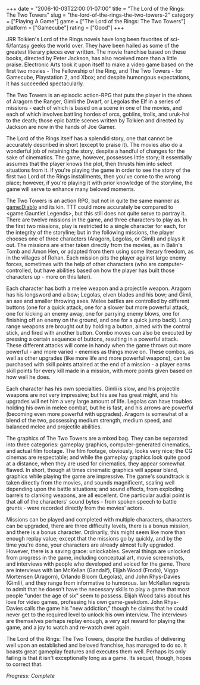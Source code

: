 +++
date = "2006-10-03T22:00:01-07:00"
title = "The Lord of the Rings: The Two Towers"
slug = "the-lord-of-the-rings-the-two-towers-2"
category = ["Playing A Game"]
game = ["The Lord of the Rings: The Two Towers"]
platform = ["Gamecube"]
rating = ["Good"]
+++

JRR Tolkien's Lord of the Rings novels have long been favorites of sci-fi/fantasy geeks the world over. They have been hailed as some of the greatest literary pieces ever written. The movie franchise based on these books, directed by Peter Jackson, has also received more than a little praise. Electronic Arts took it upon itself to make a video game based on the first two movies - The Fellowship of the Ring, and The Two Towers - for Gamecube, Playstation 2, and Xbox; and despite humongous expectations, it has succeeded spectacularly.

The Two Towers is an episodic action-RPG that puts the player in the shoes of Aragorn the Ranger, Gimli the Dwarf, or Legolas the Elf in a series of missions - each of which is based on a scene in one of the movies, and each of which involves battling hordes of orcs, goblins, trolls, and uruk-hai to the death; those epic battle scenes written by Tolkien and directed by Jackson are now in the hands of Joe Gamer.

The Lord of the Rings itself has a splendid story, one that cannot be accurately described in short (except to praise it). The movies also do a wonderful job of retaining the story, despite a handful of changes for the sake of cinematics. The game, however, possesses little story; it essentially assumes that the player knows the plot, then thrusts him into select situations from it. If you're playing the game in order to see the story of the first two Lord of the Rings installments, then you've come to the wrong place; however, if you're playing it with prior knowledge of the storyline, the game will serve to enhance many beloved moments.

The Two Towers is an action RPG, but not in quite the same manner as <game:Diablo> and its kin. TTT could more accurately be compared to <game:Gauntlet Legends>, but this still does not quite serve to portray it. There are twelve missions in the game, and three characters to play as. In the first two missions, play is restricted to a single character for each, for the integrity of the storyline; but in the following missions, the player chooses one of three characters (Aragorn, Legolas, or Gimli) and plays it out. The missions are either taken directly from the movies, as in Balin's Tomb and Amon Hen, or adapted from them using some literary freedom, as in the villages of Rohan. Each mission pits the player against large enemy forces, sometimes with the help of other characters (who are computer-controlled, but have abilities based on how the player has built those characters up - more on this later).

Each character has both a melee weapon and a projectile weapon. Aragorn has his longsword and a bow; Legolas, elven blades and his bow; and Gimli, an axe and smaller throwing axes. Melee battles are controlled by different buttons (one for a quick attack, one for a slower but more powerful attack, one for kicking an enemy away, one for parrying enemy blows, one for finishing off an enemy on the ground, and one for a quick jump back). Long range weapons are brought out by holding a button, aimed with the control stick, and fired with another button. Combo moves can also be executed by pressing a certain sequence of buttons, resulting in a powerful attack. These different attacks will come in handy when the game throws out more powerful - and more varied - enemies as things move on. These combos, as well as other upgrades (like more life and more powerful weapons), can be purchased with skill points attained at the end of a mission - a player earns skill points for every kill made in a mission, with more points given based on how well he does.

Each character has his own specialties. Gimli is slow, and his projectile weapons are not very impressive; but his axe has great might, and his upgrades will net him a very large amount of life. Legolas can have troubles holding his own in melee combat, but he is fast, and his arrows are powerful (becoming even more powerful with upgrades). Aragorn is somewhat of a blend of the two, possessing medium strength, medium speed, and balanced melee and projectile abilities.

The graphics of The Two Towers are a mixed bag. They can be separated into three categories: gameplay graphics, computer-generated cinematics, and actual film footage. The film footage, obviously, looks very nice; the CG cinemas are respectable; and while the gameplay graphics look quite good at a distance, when they are used for cinematics, they appear somewhat flawed. In short, though at times cinematic graphics will appear bland, graphics while playing the game are impressive. The game's soundtrack is taken directly from the movies, and sounds magnificent, scaling well depending upon the battle situations; and sound effects, from exploding barrels to clanking weapons, are all excellent. One particular audial point is that all of the characters' sound bytes - from spoken speech to battle grunts - were recorded directly from the movies' actors.

Missions can be played and completed with multiple characters, characters can be upgraded, there are three difficulty levels, there is a bonus mission, and there is a bonus character. Ordinarily, this might seem like more than enough replay value; except that the missions go by quickly, and by the time you're done, your characters are already almost fully upgraded. However, there is a saving grace: unlockables. Several things are unlocked from progress in the game, including conceptual art, movie screenshots, and interviews with people who developed and voiced for the game. There are interviews with Ian McKellan (Gandalf), Elijah Wood (Frodo), Viggo Mortensen (Aragorn), Orlando Bloom (Legolas), and John Rhys-Davies (Gimli), and they range from informative to humorous. Ian McKellan regrets to admit that he doesn't have the necessary skills to play a game that most people "under the age of six" seem to possess. Elijah Wood talks about his love for video games, professing his own game-geekdom. John Rhys-Davies calls the game his "new addiction," though he claims that he could never get to the required level to unlock his own interview. The interviews are themselves perhaps replay enough, a very apt reward for playing the game, and a joy to watch and re-watch over again.

The Lord of the Rings: The Two Towers, despite the hurdles of delivering well upon an established and beloved franchise, has managed to do so. It boasts great gameplay features and executes them well. Perhaps its only failing is that it isn't exceptionally long as a game. Its sequel, though, hopes to correct that.

<i>Progress: Complete</i>